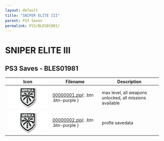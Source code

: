 ```yaml
---
layout: default
title: "SNIPER ELITE III"
parent: PS3 Saves
permalink: PS3/BLES01981/
---
```

# SNIPER ELITE III

## PS3 Saves - BLES01981

| Icon | Filename | Description |
|------|----------|-------------|
| ![SNIPER ELITE III](ICON0.PNG) | [00000001.zip](00000001.zip){: .btn .btn-purple } | max level, all weapons unlocked, all missions available |
| ![SNIPER ELITE III](ICON0.PNG) | [00000002.zip](00000002.zip){: .btn .btn-purple } | profle savedata |
